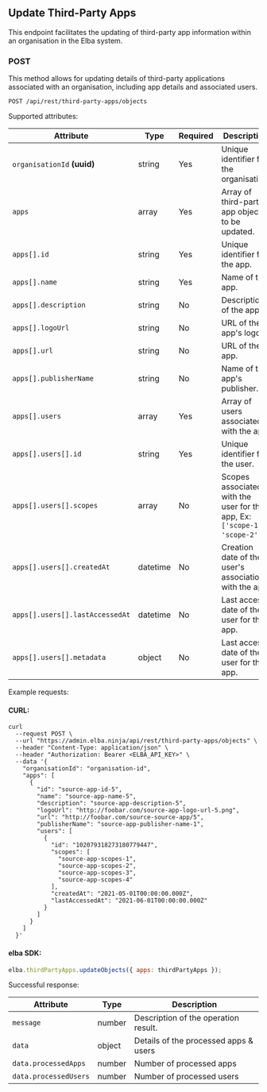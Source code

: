 ## Update Third-Party Apps

This endpoint facilitates the updating of third-party app information within an organisation in the Elba system.

### POST

This method allows for updating details of third-party applications associated with an organisation, including app details and associated users.

```plaintext
POST /api/rest/third-party-apps/objects
```

Supported attributes:

| Attribute                       | Type     | Required | Description                                                                 |
| ------------------------------- | -------- | -------- | --------------------------------------------------------------------------- |
| `organisationId` **(uuid)**     | string   | Yes      | Unique identifier for the organisation.                                     |
| `apps`                          | array    | Yes      | Array of third-party app objects to be updated.                             |
| `apps[].id`                     | string   | Yes      | Unique identifier for the app.                                              |
| `apps[].name`                   | string   | Yes      | Name of the app.                                                            |
| `apps[].description`            | string   | No       | Description of the app.                                                     |
| `apps[].logoUrl`                | string   | No       | URL of the app's logo.                                                      |
| `apps[].url`                    | string   | No       | URL of the app.                                                             |
| `apps[].publisherName`          | string   | No       | Name of the app's publisher.                                                |
| `apps[].users`                  | array    | Yes      | Array of users associated with the app.                                     |
| `apps[].users[].id`             | string   | Yes      | Unique identifier for the user.                                             |
| `apps[].users[].scopes`         | array    | No       | Scopes associated with the user for this app, Ex: `['scope-1', 'scope-2']`. |
| `apps[].users[].createdAt`      | datetime | No       | Creation date of the user's association with the app.                       |
| `apps[].users[].lastAccessedAt` | datetime | No       | Last access date of the user for this app.                                  |
| `apps[].users[].metadata`       | object   | No       | Last access date of the user for this app.                                  |

Example requests:

#### CURL:

```shell
curl
  --request POST \
  --url "https://admin.elba.ninja/api/rest/third-party-apps/objects" \
  --header "Content-Type: application/json" \
  --header "Authorization: Bearer <ELBA_API_KEY>" \
  --data '{
    "organisationId": "organisation-id",
    "apps": [
      {
        "id": "source-app-id-5",
        "name": "source-app-name-5",
        "description": "source-app-description-5",
        "logoUrl": "http://foobar.com/source-app-logo-url-5.png",
        "url": "http://foobar.com/source-source-app/5",
        "publisherName": "source-app-publisher-name-1",
        "users": [
          {
            "id": "102079318273180779447",
            "scopes": [
              "source-app-scopes-1",
              "source-app-scopes-2",
              "source-app-scopes-3",
              "source-app-scopes-4"
            ],
            "createdAt": "2021-05-01T00:00:00.000Z",
            "lastAccessedAt": "2021-06-01T00:00:00.000Z"
          }
        ]
      }
    ]
  }'
```

#### elba SDK:

```javascript
elba.thirdPartyApps.updateObjects({ apps: thirdPartyApps });
```

Successful response:

| Attribute             | Type   | Description                           |
| --------------------- | ------ | ------------------------------------- |
| `message`             | number | Description of the operation result.  |
| `data`                | object | Details of the processed apps & users |
| `data.processedApps`  | number | Number of processed apps              |
| `data.processedUsers` | number | Number of processed users             |
